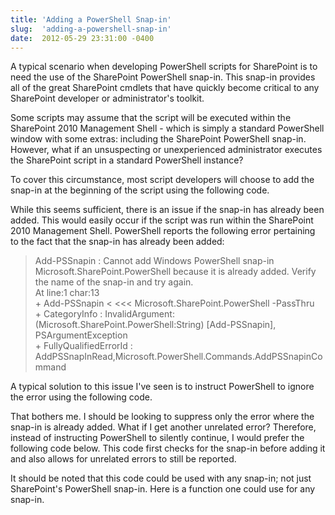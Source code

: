 ```yaml
---
title: 'Adding a PowerShell Snap-in'
slug:  'adding-a-powershell-snap-in'
date:  2012-05-29 23:31:00 -0400
---
```


A typical scenario when developing PowerShell scripts for SharePoint is to need the use of the SharePoint PowerShell snap-in. This snap-in provides all of the great SharePoint cmdlets that have quickly become critical to any SharePoint developer or administrator's toolkit.

Some scripts may assume that the script will be executed within the SharePoint 2010 Management Shell - which is simply a standard PowerShell window with some extras: including the SharePoint PowerShell snap-in. However, what if an unsuspecting or unexperienced administrator executes the SharePoint script in a standard PowerShell instance?

To cover this circumstance, most script developers will choose to add the snap-in at the beginning of the script using the following code.

<script src="https://gist.github.com/smayes5/6359618931e9cbc3b2c0.js?file=Add-PSSnapin-Basic.ps1"></script>

While this seems sufficient, there is an issue if the snap-in has already been added. This would easily occur if the script was run within the SharePoint 2010 Management Shell. PowerShell reports the following error pertaining to the fact that the snap-in has already been added:

> Add-PSSnapin : Cannot add Windows PowerShell snap-in Microsoft.SharePoint.PowerShell because it is already added. Verify the name of the snap-in and try again.  
> At line:1 char:13  
> \+ Add-PSSnapin < <<<  Microsoft.SharePoint.PowerShell -PassThru  
>     \+ CategoryInfo          : InvalidArgument: (Microsoft.SharePoint.PowerShell:String) [Add-PSSnapin], PSArgumentException  
>     \+ FullyQualifiedErrorId : AddPSSnapInRead,Microsoft.PowerShell.Commands.AddPSSnapinCommand

A typical solution to this issue I've seen is to instruct PowerShell to ignore the error using the following code.

<script src="https://gist.github.com/smayes5/6359618931e9cbc3b2c0.js?file=Add-PSSnapin-SuppressErrors.ps1"></script>

That bothers me. I should be looking to suppress only the error where the snap-in is already added. What if I get another unrelated error? Therefore, instead of instructing PowerShell to silently continue, I would prefer the following code below. This code first checks for the snap-in before adding it and also allows for unrelated errors to still be reported.

<script src="https://gist.github.com/smayes5/6359618931e9cbc3b2c0.js?file=Add-PSSnapinIfNotYetAdded-SharePoint.ps1"></script>

It should be noted that this code could be used with any snap-in; not just SharePoint's PowerShell snap-in. Here is a function one could use for any snap-in.

<script src="https://gist.github.com/smayes5/6359618931e9cbc3b2c0.js?file=Add-PSSnapinIfNotYetAdded.ps1"></script>
